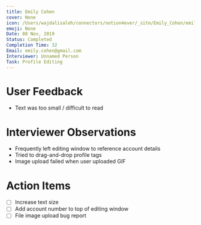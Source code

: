 ```yaml
---
title: Emily Cohen
cover: None
icon: /Users/wajdalisaleh/connectors/notion4ever/_site/Emily_Cohen/emily-cohen.png
emoji: None
Date: 08 Nov, 2019
Status: Completed
Completion Time: 32
Email: emily.cohen@gmail.com
Interviewer: Unnamed Person
Task: Profile Editing
---
```


# User Feedback

* Text was too small / difficult to read

# Interviewer Observations

* Frequently left editing window to reference account details
* Tried to drag-and-drop profile tags
* Image upload failed when user uploaded GIF

# Action Items

- [ ] Increase text size
- [ ] Add account number to top of editing window
- [ ] File image upload bug report